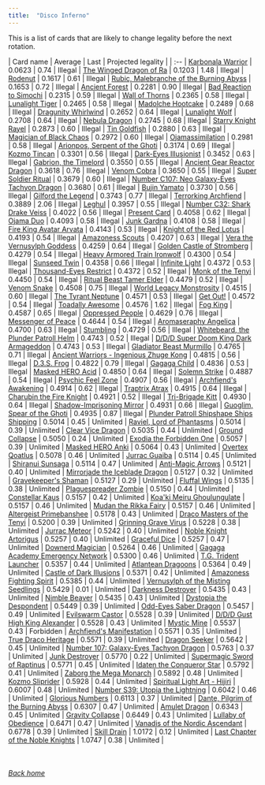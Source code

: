 ```yaml
---
title:  "Disco Inferno"
---
```


This is a list of cards that are likely to change legality before the next rotation.

| Card name | Average | Last | Projected legality |
| :-- |
[Karbonala Warrior](https://db.ygoprodeck.com/card/?search=Karbonala%20Warrior) | 0.0623 | 0.74 | Illegal |
[The Winged Dragon of Ra](https://db.ygoprodeck.com/card/?search=The%20Winged%20Dragon%20of%20Ra) | 0.1203 | 1.48 | Illegal |
[Rodenut](https://db.ygoprodeck.com/card/?search=Rodenut) | 0.1617 | 0.61 | Illegal |
[Rubic, Malebranche of the Burning Abyss](https://db.ygoprodeck.com/card/?search=Rubic,%20Malebranche%20of%20the%20Burning%20Abyss) | 0.1653 | 0.72 | Illegal |
[Ancient Forest](https://db.ygoprodeck.com/card/?search=Ancient%20Forest) | 0.2281 | 0.90 | Illegal |
[Bad Reaction to Simochi](https://db.ygoprodeck.com/card/?search=Bad%20Reaction%20to%20Simochi) | 0.2315 | 0.59 | Illegal |
[Wall of Thorns](https://db.ygoprodeck.com/card/?search=Wall%20of%20Thorns) | 0.2365 | 0.58 | Illegal |
[Lunalight Tiger](https://db.ygoprodeck.com/card/?search=Lunalight%20Tiger) | 0.2465 | 0.58 | Illegal |
[Madolche Hootcake](https://db.ygoprodeck.com/card/?search=Madolche%20Hootcake) | 0.2489 | 0.68 | Illegal |
[Dragunity Whirlwind](https://db.ygoprodeck.com/card/?search=Dragunity%20Whirlwind) | 0.2652 | 0.64 | Illegal |
[Lunalight Wolf](https://db.ygoprodeck.com/card/?search=Lunalight%20Wolf) | 0.2708 | 0.64 | Illegal |
[Nebula Dragon](https://db.ygoprodeck.com/card/?search=Nebula%20Dragon) | 0.2745 | 0.68 | Illegal |
[Starry Knight Rayel](https://db.ygoprodeck.com/card/?search=Starry%20Knight%20Rayel) | 0.2873 | 0.60 | Illegal |
[Tin Goldfish](https://db.ygoprodeck.com/card/?search=Tin%20Goldfish) | 0.2880 | 0.63 | Illegal |
[Magician of Black Chaos](https://db.ygoprodeck.com/card/?search=Magician%20of%20Black%20Chaos) | 0.2972 | 0.60 | Illegal |
[Ojamassimilation](https://db.ygoprodeck.com/card/?search=Ojamassimilation) | 0.2981 | 0.58 | Illegal |
[Arionpos, Serpent of the Ghoti](https://db.ygoprodeck.com/card/?search=Arionpos,%20Serpent%20of%20the%20Ghoti) | 0.3174 | 0.69 | Illegal |
[Kozmo Tincan](https://db.ygoprodeck.com/card/?search=Kozmo%20Tincan) | 0.3301 | 0.56 | Illegal |
[Dark-Eyes Illusionist](https://db.ygoprodeck.com/card/?search=Dark-Eyes%20Illusionist) | 0.3452 | 0.63 | Illegal |
[Gabrion, the Timelord](https://db.ygoprodeck.com/card/?search=Gabrion,%20the%20Timelord) | 0.3550 | 0.55 | Illegal |
[Ancient Gear Reactor Dragon](https://db.ygoprodeck.com/card/?search=Ancient%20Gear%20Reactor%20Dragon) | 0.3618 | 0.76 | Illegal |
[Venom Cobra](https://db.ygoprodeck.com/card/?search=Venom%20Cobra) | 0.3650 | 0.55 | Illegal |
[Super Soldier Ritual](https://db.ygoprodeck.com/card/?search=Super%20Soldier%20Ritual) | 0.3679 | 0.60 | Illegal |
[Number C107: Neo Galaxy-Eyes Tachyon Dragon](https://db.ygoprodeck.com/card/?search=Number%20C107:%20Neo%20Galaxy-Eyes%20Tachyon%20Dragon) | 0.3680 | 0.61 | Illegal |
[Bujin Yamato](https://db.ygoprodeck.com/card/?search=Bujin%20Yamato) | 0.3730 | 0.56 | Illegal |
[Gilford the Legend](https://db.ygoprodeck.com/card/?search=Gilford%20the%20Legend) | 0.3743 | 0.77 | Illegal |
[Terrorking Archfiend](https://db.ygoprodeck.com/card/?search=Terrorking%20Archfiend) | 0.3889 | 2.06 | Illegal |
[Leghul](https://db.ygoprodeck.com/card/?search=Leghul) | 0.3957 | 0.55 | Illegal |
[Number C32: Shark Drake Veiss](https://db.ygoprodeck.com/card/?search=Number%20C32:%20Shark%20Drake%20Veiss) | 0.4022 | 0.56 | Illegal |
[Present Card](https://db.ygoprodeck.com/card/?search=Present%20Card) | 0.4058 | 0.62 | Illegal |
[Ojama Duo](https://db.ygoprodeck.com/card/?search=Ojama%20Duo) | 0.4093 | 0.58 | Illegal |
[Junk Gardna](https://db.ygoprodeck.com/card/?search=Junk%20Gardna) | 0.4108 | 0.58 | Illegal |
[Fire King Avatar Arvata](https://db.ygoprodeck.com/card/?search=Fire%20King%20Avatar%20Arvata) | 0.4143 | 0.53 | Illegal |
[Knight of the Red Lotus](https://db.ygoprodeck.com/card/?search=Knight%20of%20the%20Red%20Lotus) | 0.4193 | 0.54 | Illegal |
[Amazoness Scouts](https://db.ygoprodeck.com/card/?search=Amazoness%20Scouts) | 0.4207 | 0.63 | Illegal |
[Vera the Vernusylph Goddess](https://db.ygoprodeck.com/card/?search=Vera%20the%20Vernusylph%20Goddess) | 0.4259 | 0.64 | Illegal |
[Golden Castle of Stromberg](https://db.ygoprodeck.com/card/?search=Golden%20Castle%20of%20Stromberg) | 0.4279 | 0.54 | Illegal |
[Heavy Armored Train Ironwolf](https://db.ygoprodeck.com/card/?search=Heavy%20Armored%20Train%20Ironwolf) | 0.4300 | 0.54 | Illegal |
[Sunseed Twin](https://db.ygoprodeck.com/card/?search=Sunseed%20Twin) | 0.4358 | 0.66 | Illegal |
[Infinite Light](https://db.ygoprodeck.com/card/?search=Infinite%20Light) | 0.4372 | 0.53 | Illegal |
[Thousand-Eyes Restrict](https://db.ygoprodeck.com/card/?search=Thousand-Eyes%20Restrict) | 0.4372 | 0.52 | Illegal |
[Monk of the Tenyi](https://db.ygoprodeck.com/card/?search=Monk%20of%20the%20Tenyi) | 0.4450 | 0.54 | Illegal |
[Ritual Beast Tamer Elder](https://db.ygoprodeck.com/card/?search=Ritual%20Beast%20Tamer%20Elder) | 0.4479 | 0.52 | Illegal |
[Venom Snake](https://db.ygoprodeck.com/card/?search=Venom%20Snake) | 0.4508 | 0.75 | Illegal |
[World Legacy Monstrosity](https://db.ygoprodeck.com/card/?search=World%20Legacy%20Monstrosity) | 0.4515 | 0.60 | Illegal |
[The Tyrant Neptune](https://db.ygoprodeck.com/card/?search=The%20Tyrant%20Neptune) | 0.4571 | 0.53 | Illegal |
[Get Out!](https://db.ygoprodeck.com/card/?search=Get%20Out!) | 0.4572 | 0.54 | Illegal |
[Toadally Awesome](https://db.ygoprodeck.com/card/?search=Toadally%20Awesome) | 0.4576 | 1.62 | Illegal |
[Fog King](https://db.ygoprodeck.com/card/?search=Fog%20King) | 0.4587 | 0.65 | Illegal |
[Oppressed People](https://db.ygoprodeck.com/card/?search=Oppressed%20People) | 0.4629 | 0.76 | Illegal |
[Messenger of Peace](https://db.ygoprodeck.com/card/?search=Messenger%20of%20Peace) | 0.4644 | 0.54 | Illegal |
[Aromaseraphy Angelica](https://db.ygoprodeck.com/card/?search=Aromaseraphy%20Angelica) | 0.4700 | 0.63 | Illegal |
[Stumbling](https://db.ygoprodeck.com/card/?search=Stumbling) | 0.4729 | 0.56 | Illegal |
[Whitebeard, the Plunder Patroll Helm](https://db.ygoprodeck.com/card/?search=Whitebeard,%20the%20Plunder%20Patroll%20Helm) | 0.4743 | 0.52 | Illegal |
[D/D/D Super Doom King Dark Armageddon](https://db.ygoprodeck.com/card/?search=D/D/D%20Super%20Doom%20King%20Dark%20Armageddon) | 0.4743 | 0.53 | Illegal |
[Gladiator Beast Murmillo](https://db.ygoprodeck.com/card/?search=Gladiator%20Beast%20Murmillo) | 0.4765 | 0.71 | Illegal |
[Ancient Warriors - Ingenious Zhuge Kong](https://db.ygoprodeck.com/card/?search=Ancient%20Warriors%20-%20Ingenious%20Zhuge%20Kong) | 0.4815 | 0.56 | Illegal |
[D.3.S. Frog](https://db.ygoprodeck.com/card/?search=D.3.S.%20Frog) | 0.4822 | 0.79 | Illegal |
[Gagaga Child](https://db.ygoprodeck.com/card/?search=Gagaga%20Child) | 0.4836 | 0.53 | Illegal |
[Masked HERO Acid](https://db.ygoprodeck.com/card/?search=Masked%20HERO%20Acid) | 0.4850 | 0.64 | Illegal |
[Solemn Strike](https://db.ygoprodeck.com/card/?search=Solemn%20Strike) | 0.4887 | 0.54 | Illegal |
[Psychic Feel Zone](https://db.ygoprodeck.com/card/?search=Psychic%20Feel%20Zone) | 0.4907 | 0.56 | Illegal |
[Archfiend's Awakening](https://db.ygoprodeck.com/card/?search=Archfiend's%20Awakening) | 0.4914 | 0.62 | Illegal |
[Traptrix Atrax](https://db.ygoprodeck.com/card/?search=Traptrix%20Atrax) | 0.4915 | 0.64 | Illegal |
[Charubin the Fire Knight](https://db.ygoprodeck.com/card/?search=Charubin%20the%20Fire%20Knight) | 0.4921 | 0.52 | Illegal |
[Tri-Brigade Kitt](https://db.ygoprodeck.com/card/?search=Tri-Brigade%20Kitt) | 0.4930 | 0.64 | Illegal |
[Shadow-Imprisoning Mirror](https://db.ygoprodeck.com/card/?search=Shadow-Imprisoning%20Mirror) | 0.4931 | 0.66 | Illegal |
[Guoglim, Spear of the Ghoti](https://db.ygoprodeck.com/card/?search=Guoglim,%20Spear%20of%20the%20Ghoti) | 0.4935 | 0.87 | Illegal |
[Plunder Patroll Shipshape Ships Shipping](https://db.ygoprodeck.com/card/?search=Plunder%20Patroll%20Shipshape%20Ships%20Shipping) | 0.5014 | 0.45 | Unlimited |
[Raviel, Lord of Phantasms](https://db.ygoprodeck.com/card/?search=Raviel,%20Lord%20of%20Phantasms) | 0.5014 | 0.39 | Unlimited |
[Clear Vice Dragon](https://db.ygoprodeck.com/card/?search=Clear%20Vice%20Dragon) | 0.5035 | 0.44 | Unlimited |
[Ground Collapse](https://db.ygoprodeck.com/card/?search=Ground%20Collapse) | 0.5050 | 0.24 | Unlimited |
[Exodia the Forbidden One](https://db.ygoprodeck.com/card/?search=Exodia%20the%20Forbidden%20One) | 0.5057 | 0.39 | Unlimited |
[Masked HERO Anki](https://db.ygoprodeck.com/card/?search=Masked%20HERO%20Anki) | 0.5064 | 0.43 | Unlimited |
[Overtex Qoatlus](https://db.ygoprodeck.com/card/?search=Overtex%20Qoatlus) | 0.5078 | 0.46 | Unlimited |
[Jurrac Guaiba](https://db.ygoprodeck.com/card/?search=Jurrac%20Guaiba) | 0.5114 | 0.45 | Unlimited |
[Shiranui Sunsaga](https://db.ygoprodeck.com/card/?search=Shiranui%20Sunsaga) | 0.5114 | 0.47 | Unlimited |
[Anti-Magic Arrows](https://db.ygoprodeck.com/card/?search=Anti-Magic%20Arrows) | 0.5121 | 0.40 | Unlimited |
[Mirrorjade the Iceblade Dragon](https://db.ygoprodeck.com/card/?search=Mirrorjade%20the%20Iceblade%20Dragon) | 0.5127 | 0.32 | Unlimited |
[Gravekeeper's Shaman](https://db.ygoprodeck.com/card/?search=Gravekeeper's%20Shaman) | 0.5127 | 0.29 | Unlimited |
[Fluffal Wings](https://db.ygoprodeck.com/card/?search=Fluffal%20Wings) | 0.5135 | 0.38 | Unlimited |
[Plaguespreader Zombie](https://db.ygoprodeck.com/card/?search=Plaguespreader%20Zombie) | 0.5150 | 0.44 | Unlimited |
[Constellar Kaus](https://db.ygoprodeck.com/card/?search=Constellar%20Kaus) | 0.5157 | 0.42 | Unlimited |
[Koa'ki Meiru Ghoulungulate](https://db.ygoprodeck.com/card/?search=Koa'ki%20Meiru%20Ghoulungulate) | 0.5157 | 0.46 | Unlimited |
[Mudan the Rikka Fairy](https://db.ygoprodeck.com/card/?search=Mudan%20the%20Rikka%20Fairy) | 0.5157 | 0.46 | Unlimited |
[Altergeist Primebanshee](https://db.ygoprodeck.com/card/?search=Altergeist%20Primebanshee) | 0.5178 | 0.43 | Unlimited |
[Draco Masters of the Tenyi](https://db.ygoprodeck.com/card/?search=Draco%20Masters%20of%20the%20Tenyi) | 0.5200 | 0.39 | Unlimited |
[Grinning Grave Virus](https://db.ygoprodeck.com/card/?search=Grinning%20Grave%20Virus) | 0.5228 | 0.38 | Unlimited |
[Jurrac Meteor](https://db.ygoprodeck.com/card/?search=Jurrac%20Meteor) | 0.5242 | 0.40 | Unlimited |
[Noble Knight Artorigus](https://db.ygoprodeck.com/card/?search=Noble%20Knight%20Artorigus) | 0.5257 | 0.40 | Unlimited |
[Graceful Dice](https://db.ygoprodeck.com/card/?search=Graceful%20Dice) | 0.5257 | 0.47 | Unlimited |
[Downerd Magician](https://db.ygoprodeck.com/card/?search=Downerd%20Magician) | 0.5264 | 0.46 | Unlimited |
[Gagaga Academy Emergency Network](https://db.ygoprodeck.com/card/?search=Gagaga%20Academy%20Emergency%20Network) | 0.5300 | 0.46 | Unlimited |
[T.G. Trident Launcher](https://db.ygoprodeck.com/card/?search=T.G.%20Trident%20Launcher) | 0.5357 | 0.44 | Unlimited |
[Atlantean Dragoons](https://db.ygoprodeck.com/card/?search=Atlantean%20Dragoons) | 0.5364 | 0.49 | Unlimited |
[Castle of Dark Illusions](https://db.ygoprodeck.com/card/?search=Castle%20of%20Dark%20Illusions) | 0.5371 | 0.42 | Unlimited |
[Amazoness Fighting Spirit](https://db.ygoprodeck.com/card/?search=Amazoness%20Fighting%20Spirit) | 0.5385 | 0.44 | Unlimited |
[Vernusylph of the Misting Seedlings](https://db.ygoprodeck.com/card/?search=Vernusylph%20of%20the%20Misting%20Seedlings) | 0.5429 | 0.01 | Unlimited |
[Darkness Destroyer](https://db.ygoprodeck.com/card/?search=Darkness%20Destroyer) | 0.5435 | 0.43 | Unlimited |
[Nimble Beaver](https://db.ygoprodeck.com/card/?search=Nimble%20Beaver) | 0.5435 | 0.43 | Unlimited |
[Dystopia the Despondent](https://db.ygoprodeck.com/card/?search=Dystopia%20the%20Despondent) | 0.5449 | 0.39 | Unlimited |
[Odd-Eyes Saber Dragon](https://db.ygoprodeck.com/card/?search=Odd-Eyes%20Saber%20Dragon) | 0.5457 | 0.49 | Unlimited |
[Evilswarm Castor](https://db.ygoprodeck.com/card/?search=Evilswarm%20Castor) | 0.5528 | 0.39 | Unlimited |
[D/D/D Gust High King Alexander](https://db.ygoprodeck.com/card/?search=D/D/D%20Gust%20High%20King%20Alexander) | 0.5528 | 0.43 | Unlimited |
[Mystic Mine](https://db.ygoprodeck.com/card/?search=Mystic%20Mine) | 0.5537 | 0.43 | Forbidden |
[Archfiend's Manifestation](https://db.ygoprodeck.com/card/?search=Archfiend's%20Manifestation) | 0.5571 | 0.35 | Unlimited |
[True Draco Heritage](https://db.ygoprodeck.com/card/?search=True%20Draco%20Heritage) | 0.5571 | 0.39 | Unlimited |
[Dragon Seeker](https://db.ygoprodeck.com/card/?search=Dragon%20Seeker) | 0.5642 | 0.45 | Unlimited |
[Number 107: Galaxy-Eyes Tachyon Dragon](https://db.ygoprodeck.com/card/?search=Number%20107:%20Galaxy-Eyes%20Tachyon%20Dragon) | 0.5763 | 0.37 | Unlimited |
[Junk Destroyer](https://db.ygoprodeck.com/card/?search=Junk%20Destroyer) | 0.5770 | 0.22 | Unlimited |
[Supermagic Sword of Raptinus](https://db.ygoprodeck.com/card/?search=Supermagic%20Sword%20of%20Raptinus) | 0.5771 | 0.45 | Unlimited |
[Idaten the Conqueror Star](https://db.ygoprodeck.com/card/?search=Idaten%20the%20Conqueror%20Star) | 0.5792 | 0.41 | Unlimited |
[Zaborg the Mega Monarch](https://db.ygoprodeck.com/card/?search=Zaborg%20the%20Mega%20Monarch) | 0.5892 | 0.48 | Unlimited |
[Kozmo Sliprider](https://db.ygoprodeck.com/card/?search=Kozmo%20Sliprider) | 0.5928 | 0.44 | Unlimited |
[Spiritual Light Art - Hijiri](https://db.ygoprodeck.com/card/?search=Spiritual%20Light%20Art%20-%20Hijiri) | 0.6007 | 0.48 | Unlimited |
[Number S39: Utopia the Lightning](https://db.ygoprodeck.com/card/?search=Number%20S39:%20Utopia%20the%20Lightning) | 0.6042 | 0.46 | Unlimited |
[Glorious Numbers](https://db.ygoprodeck.com/card/?search=Glorious%20Numbers) | 0.6113 | 0.37 | Unlimited |
[Dante, Pilgrim of the Burning Abyss](https://db.ygoprodeck.com/card/?search=Dante,%20Pilgrim%20of%20the%20Burning%20Abyss) | 0.6307 | 0.47 | Unlimited |
[Amulet Dragon](https://db.ygoprodeck.com/card/?search=Amulet%20Dragon) | 0.6343 | 0.45 | Unlimited |
[Gravity Collapse](https://db.ygoprodeck.com/card/?search=Gravity%20Collapse) | 0.6449 | 0.43 | Unlimited |
[Lullaby of Obedience](https://db.ygoprodeck.com/card/?search=Lullaby%20of%20Obedience) | 0.6471 | 0.47 | Unlimited |
[Vanadis of the Nordic Ascendant](https://db.ygoprodeck.com/card/?search=Vanadis%20of%20the%20Nordic%20Ascendant) | 0.6778 | 0.39 | Unlimited |
[Skill Drain](https://db.ygoprodeck.com/card/?search=Skill%20Drain) | 1.0172 | 0.12 | Unlimited |
[Last Chapter of the Noble Knights](https://db.ygoprodeck.com/card/?search=Last%20Chapter%20of%20the%20Noble%20Knights) | 1.0747 | 0.38 | Unlimited |

<br>

###### [Back home](index)